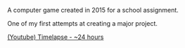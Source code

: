 A computer game created in 2015 for a school assignment.

One of my first attempts at creating a major project.

[(Youtube) Timelapse - ~24 hours](https://www.youtube.com/watch?v=v9UKaSPxrGc)
